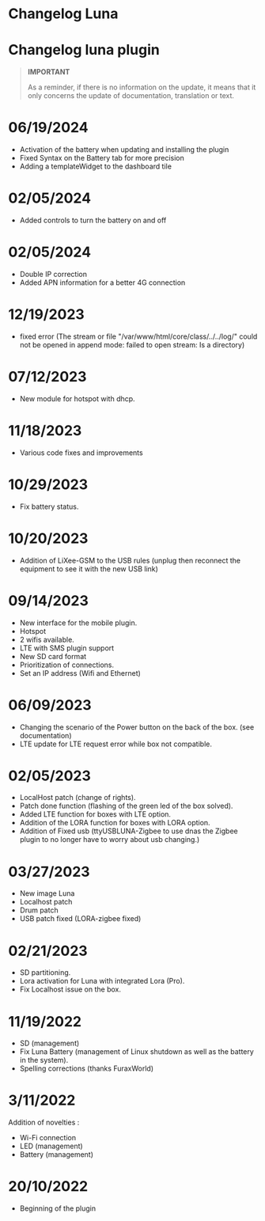 # Changelog Luna

# Changelog luna plugin

>**IMPORTANT**
>
>As a reminder, if there is no information on the update, it means that it only concerns the update of documentation, translation or text.

# 06/19/2024

- Activation of the battery when updating and installing the plugin
- Fixed Syntax on the Battery tab for more precision
- Adding a templateWidget to the dashboard tile

# 02/05/2024

- Added controls to turn the battery on and off

# 02/05/2024

- Double IP correction
- Added APN information for a better 4G connection

# 12/19/2023

- fixed error (The stream or file "/var/www/html/core/class/../../log/" could not be opened in append mode: failed to open stream: Is a directory)

# 07/12/2023

- New module for hotspot with dhcp.


# 11/18/2023

- Various code fixes and improvements

# 10/29/2023

- Fix battery status.

# 10/20/2023

- Addition of LiXee-GSM to the USB rules (unplug then reconnect the equipment to see it with the new USB link)

# 09/14/2023

- New interface for the mobile plugin.
- Hotspot
- 2 wifis available.
- LTE with SMS plugin support
- New SD card format
- Prioritization of connections.
- Set an IP address (Wifi and Ethernet)

# 06/09/2023

- Changing the scenario of the Power button on the back of the box. (see documentation)
- LTE update for LTE request error while box not compatible.

# 02/05/2023

- LocalHost patch (change of rights).
- Patch done function (flashing of the green led of the box solved).
- Added LTE function for boxes with LTE option.
- Addition of the LORA function for boxes with LORA option.
- Addition of Fixed usb (ttyUSBLUNA-Zigbee to use dnas the Zigbee plugin to no longer have to worry about usb changing.)

# 03/27/2023

- New image Luna
- Localhost patch
- Drum patch
- USB patch fixed (LORA-zigbee fixed)

# 02/21/2023

- SD partitioning.
- Lora activation for Luna with integrated Lora (Pro).
- Fix Localhost issue on the box.

# 11/19/2022

- SD (management)
- Fix Luna Battery (management of Linux shutdown as well as the battery in the system).
- Spelling corrections (thanks FuraxWorld)

# 3/11/2022

Addition of novelties :

- Wi-Fi connection
- LED (management)
- Battery (management)

# 20/10/2022

- Beginning of the plugin

